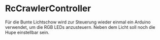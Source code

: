 # RcCrawlerController
 Für die Bunte Lichtschow wird zur Steuerung wieder einmal ein Arduino verwendet, um die RGB LEDs anzusteuern. Neben dem Licht soll noch die Hupe einstellbar sein.

